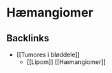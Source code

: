 # Hæmangiomer


## Backlinks
* [[Tumores i bløddele]]
	* [[Lipom]]
[[Hæmangiomer]]

<!-- #anki/tag/med/Orto #anki/deck/Medicine #anki/tag/med/Oncology #anki/tag/med/Derma -->

<!-- {BearID:8662D370-DC40-4335-A9F3-15AA31760BB3-24378-0000E95653F80C7B} -->
